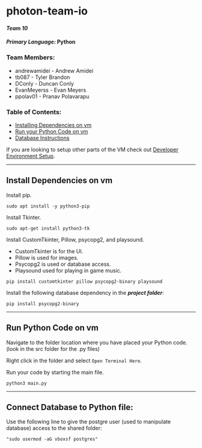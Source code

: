 # photon-team-io
#### _Team 10_
#### _Primary Language:_ **Python**

### Team Members:
- andrewamidei - Andrew Amidei
- tb087 - Tyler Brandon
- DConly - Duncan Conly
- EvanMeyerss - Evan Meyers
- ppolav01 - Pranav Polavarapu

### Table of Contents:
- [Installing Dependencies on vm](#install-dependencies-on-vm)
- [Run your Python Code on vm](#run-python-code-on-vm)
- [Database Instructions](#connect-database-to-python-file)

If you are looking to setup other parts of the VM check out [Developer Environment Setup](https://github.com/andrewamidei/photon-team-io/blob/main/dev-environment-setup.md).

---

## Install Dependencies on vm

Install pip.
```
sudo apt install -y python3-pip
```

Install Tkinter.
```
sudo apt-get install python3-tk
```

Install CustomTkinter, Pillow, psycopg2, and playsound.
- CustomTkinter is for the UI.
- Pillow is used for images.
- Psycopg2 is used or database access.
- Playsound used for playing in game music.
```
pip install customtkinter pillow psycopg2-binary playsound
```

Install the following database dependency in the **_project folder_**:

```
pip install psycopg2-binary
```

---

## Run Python Code on vm

Navigate to the folder location where you have placed your Python code. (look in the src folder for the .py files)



Right click in the folder and select `Open Terminal Here`.

Run your code by starting the main file.
```
python3 main.py
```

---

## Connect Database to Python file:
Use the following line to give the postgre user (used to manipulate database) access to the shared folder:

    "sudo usermod -aG vboxsf postgres"

